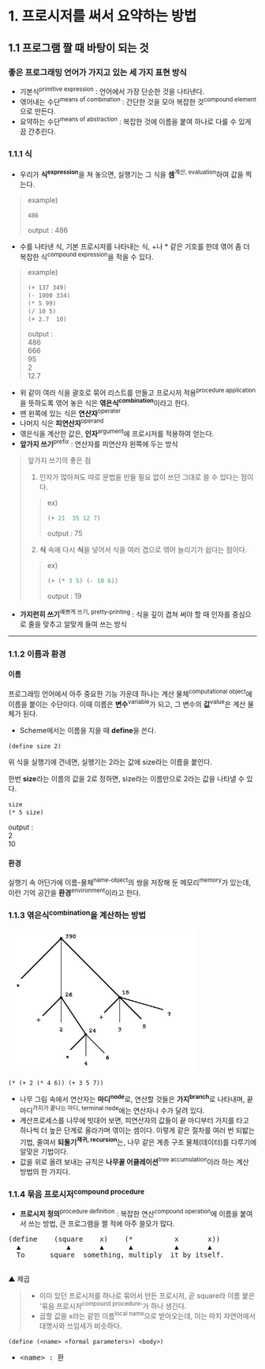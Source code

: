 # 1. 프로시저를 써서 요약하는 방법
## 1.1 프로그램 짤 때 바탕이 되는 것
### 좋은 프로그래밍 언어가 가지고 있는 세 가지 표현 방식
- 기본식<sup>primitive expression</sup> : 언어에서 가장 단순한 것을 나타낸다.
- 엮어내는 수단<sup>means of combination</sup> : 간단한 것을 모아 복잡한 것<sup>compound element</sup>으로 만든다.
- 요약하는 수단<sup>means of abstraction</sup> : 복잡한 것에 이름을 붙여 하나로 다룰 수 있게 끔 간추린다.
### 1.1.1 식
- 우리가 **식**<sup>**expression**</sup>을 쳐 놓으면, 실행기는 그 식을 **셈**<sup>계산, evaluation</sup>하여 값을 찍는다.
> example)
> ``` Lisp
> 486
> ```
> output : 486
- 수를 나타낸 식, 기본 프로시저를 나타내는 식, +나 * 같은 기호를 한데 엮어 좀 더 복잡한 식<sup>compound expression</sup>을 적을 수 있다.
> example)
> ``` Lisp
> (+ 137 349)
> (- 1000 334)
> (* 5 99)
> (/ 10 5)
> (+ 2.7  10)
> ```
> output : <br>486<br>666<br>95<br>2<br>12.7

- 위 같이 여러 식을 괄호로 묶어 리스트를 만들고 프로시저 적용<sup>procedure application</sup>을 뜻하도록 엮어 놓은 식은 **엮은식**<sup>**combination**</sup>이라고 한다.
- 맨 왼쪽에 있는 식은 **연산자**<sup>operater</sup>
- 나머지 식은 **피연산자**<sup>operand</sup>
- 엮은식을 계산한 값은, **인자**<sup>argument</sup>에 프로시저를 적용하여 얻는다.
- **앞가지 쓰기**<sup>prefix</sup> : 연산자를 피연산자 왼쪽에 두는 방식
> 앞가지 쓰기의 좋은 점
> 1. 인자가 많아져도 따로 문법을 만들 필요 없이 쓰던 그대로 쓸 수 있다는 점이다.
>> ex)
> > ```lisp
> > (+ 21  35 12 7)
> > ```
> > output : 75
> 2. **식** 속에 다시 **식**을 넣어서 식을 여러 겹으로 엮어 늘리기가 쉽다는 점이다.
> > ex)
> > ```lisp
> > (+ (* 3 5) (- 10 6))
> > ```
> > output : 19

- **가지런히 쓰기**<sup>예쁘게 쓰기, pretty-printing</sup> : 식을 깊이 겹쳐 써야 할 때 인자를 중심으로 줄을 맞추고 알맞게 들여 쓰는 방식
___
### 1.1.2 이름과 환경
#### 이름
  프로그래밍 언어에서 아주 중요한 기능 가운데 하나는 계산 물체<sup>computational object</sup>에 이름을 붙이는 수단이다. 이때 이름은 **변수**<sup>variable</sup>가 되고, 그 변수의 **값**<sup>value</sup>은 계산 물체가 된다.
  - Scheme에서는 이름을 지을 때 **define**을 쓴다.

```Lisp
(define size 2)
```
위 식을 실행기에 건네면, 실행기는 2라는 값에 size라는 이름을 붙인다.

한번 **size**라는 이름의 값을 2로 정하면, size라는 이름만으로 2라는 값을 나타낼 수 있다.
```Lisp
size
(* 5 size)
```
output : <br>2<br>10
#### 환경
실행기 속 어딘가에 이름-물체<sup>name-object</sup>의 쌍을 저장해 둔 메모리<sup>memory</sup>가 있는데, 이런 기억 공간을 **환경**<sup>environment</sup>이라고 한다.

### 1.1.3 엮은식<sup>combination</sup>을 계산하는 방법
![나무꼴 어큐뮬레이션](https://github.com/Insurget/TIL-Today_I_Learned-/blob/master/Structure%20and%20Interpretation%20of%20Computer%20Programs/1.%20%ED%94%84%EB%A1%9C%EC%8B%9C%EC%A0%80%EB%A5%BC%20%EC%8D%A8%EC%84%9C%20%EC%9A%94%EC%95%BD%ED%95%98%EB%8A%94%20%EB%B0%A9%EB%B2%95/tree%20accumulation.JPG?raw=true "tree accumulation")
```Lisp
(* (+ 2 (* 4 6)) (+ 3 5 7))
```
- 나무 그림 속에서 연산자는 **마디**<sup>**node**</sup>로, 연산할 것들은 **가지**<sup>**branch**</sup>로 나타내며, 끝 마디<sup>가지가 끝나는 마디, terminal node</sup>에는 연산자나 수가 달려 있다.
- 계산프로세스를 나무에 빗대어 보면, 피연산자의 값들이 끝 마디부터 가지를 타고 하나씩 더 높은 단계로 올라가며 엮이는 셈이다. 이렇게 같은 절차를 여러 번 되밟는 기법, 줄여서 **되돌기**<sup>**재귀, recursion**</sup>는, 나무 같은 계층 구조 물체(데이터)를 다루기에 알맞은 기법이다.
- 값을 위로 올려 보내는 규칙은 **나무꼴 어큘레이션**<sup>tree accumulation</sup>이라 하는 계산 방법의 한 가지다.

### 1.1.4 묶음 프로시저<sup>compound procedure</sup>
- **프로시저 정의**<sup>procedure definition</sup> : 복잡한 연산<sup>compound operation</sup>에 이름을 붙여서 쓰는 방법, 큰 프로그램을 짤 적에 아주 쓸모가 많다.
<pre>
(define    (square    x)    (*          x       x))
  ▲           ▲       ▲      ▲          ▲       ▲
  To      square  something, multiply  it by itself.
  </pre>
  
  ▲ 제곱
 > -  이미 있던 프로시저를 하나로 묶어서 만든 프로시저, 곧 square라 이름 붙은 '묶음 프로시저<sup>compound procedure</sup>'가 하나 생긴다.
>  -  곱할 값을 x라는 같힌 이름<sup>local name</sup>으로 받아오는데, 이는 마치 자연어에서 대명사와 쓰임새가 비슷하다.

```lScheme
(define (<name> <formal parameters>) <body>)
```
- <xmp><name> : 환</xmp>